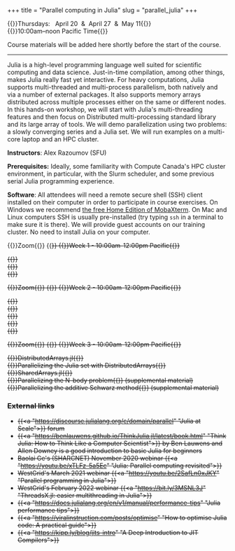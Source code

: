 +++
title = "Parallel computing in Julia"
slug = "parallel_julia"
+++

{{<cor>}}Thursdays: &nbsp; April 20 &nbsp;&&nbsp; April 27 &nbsp;&&nbsp; May 11{{</cor>}}\
{{<cgr>}}10:00am–noon Pacific Time{{</cgr>}}

Course materials will be added here shortly before the start of the course.

---

Julia is a high-level programming language well suited for scientific computing and data science. Just-in-time
compilation, among other things, makes Julia really fast yet interactive. For heavy computations, Julia
supports multi-threaded and multi-process parallelism, both natively and via a number of external packages. It
also supports memory arrays distributed across multiple processes either on the same or different nodes. In
this hands-on workshop, we will start with Julia's multi-threading features and then focus on Distributed
multi-processing standard library and its large array of tools. We will demo parallelization using two
problems: a slowly converging series and a Julia set. We will run examples on a multi-core laptop and an HPC
cluster.

**Instructors**: Alex Razoumov (SFU)

**Prerequisites:** Ideally, some familiarity with Compute Canada's HPC cluster environment, in particular, with
the Slurm scheduler, and some previous serial Julia programming experience.

**Software**: All attendees will need a remote secure shell (SSH) client installed on their computer in order
to participate in course exercises. On Windows we recommend [the free Home Edition of
MobaXterm](https://mobaxterm.mobatek.net/download.html). On Mac and Linux computers SSH is usually
pre-installed (try typing `ssh` in a terminal to make sure it is there). We will provide guest accounts on our
training cluster. No need to install Julia on your computer.






{{<cor>}}Zoom{{</cor>}} {{<s>}} {{<cgr>}}Week 1 - 10:00am-12:00pm Pacific{{</cgr>}}
<!-- {{<nolinktitle>}}Introduction to Julia language{{</nolinktitle>}} \ -->
<!-- {{<nolinktitle>}}Intro to parallelism{{</nolinktitle>}} \ -->
<!-- {{<nolinktitle>}}Multi-threading with Base.Threads (slow series){{</nolinktitle>}} \ -->
{{<linktitle url="../julia20230420/julia-01-intro-language" text="Introduction to Julia language">}}\
{{<linktitle url="../julia20230420/julia-02-intro-parallel" text="Intro to parallelism">}}\
{{<linktitle url="../julia20230420/julia-03-threads-slow-series" text="Multi-threading with Base.Threads (slow series)">}}








{{<cor>}}Zoom{{</cor>}} {{<s>}} {{<cgr>}}Week 2 - 10:00am-12:00pm Pacific{{</cgr>}}
<!-- {{<nolinktitle>}}Multi-threading with ThreadsX (slow series){{</nolinktitle>}} \ -->
<!-- {{<nolinktitle>}}Parallelizing the Julia set with Base.Threads{{</nolinktitle>}} \ -->
<!-- {{<nolinktitle>}}Parallelizing the Julia set with ThreadsX{{</nolinktitle>}} \ -->
<!-- {{<nolinktitle>}}Distributed.jl: basics{{</nolinktitle>}} \ -->
<!-- {{<nolinktitle>}}Distributed.jl: three scalable versions of the slow series{{</nolinktitle>}} -->
{{<linktitle url="../julia20230420/julia-04-threadsx-slow-series" text="Multi-threading with ThreadsX (slow series)">}} \
{{<linktitle url="../julia20230420/julia-05-threads-julia-set" text="Parallelizing the Julia set with Base.Threads">}} \
{{<linktitle url="../julia20230420/julia-06-threadsx-julia-set" text="Parallelizing the Julia set with ThreadsX">}} \
{{<linktitle url="../julia20230420/julia-07-distributed1" text="Distributed.jl: basics">}}\
{{<linktitle url="../julia20230420/julia-08-distributed2" text="Distributed.jl: three scalable versions of the slow series">}}






{{<cor>}}Zoom{{</cor>}} {{<s>}} {{<cgr>}}Week 3 - 10:00am-12:00pm Pacific{{</cgr>}}
<!-- {{<linktitle url="../julia20230420/julia-09-distributed-arrays" text="DistributedArrays.jl">}}\ -->
<!-- {{<linktitle url="../julia20230420/julia-10-distributed-julia-set" text="Parallelizing the Julia set with DistributedArrays">}}\ -->
<!-- {{<linktitle url="../julia20230420/julia-11-shared-arrays" text="SharedArrays.jl">}}\ -->
<!-- {{<linkoptional url="../julia20230420/julia-12-nbody" text="Parallelizing the N-body problem">}} (supplemental material)\ -->
<!-- {{<linkoptional url="../julia20230420/julia-13-asm" text="Parallelizing the additive Schwarz method">}} (supplemental material) -->
{{<nolinktitle>}}DistributedArrays.jl{{</nolinktitle>}} \
{{<nolinktitle>}}Parallelizing the Julia set with DistributedArrays{{</nolinktitle>}} \
{{<nolinktitle>}}SharedArrays.jl{{</nolinktitle>}} \
{{<nolinktitle>}}Parallelizing the N-body problem{{</nolinktitle>}} (supplemental material)\
{{<nolinktitle>}}Parallelizing the additive Schwarz method{{</nolinktitle>}} (supplemental material)




### External links

- {{<a "https://discourse.julialang.org/c/domain/parallel" "Julia at Scale">}} forum
- {{<a "https://benlauwens.github.io/ThinkJulia.jl/latest/book.html" "Think Julia: How to Think Like a Computer Scientist">}} by Ben Lauwens and Allen Downey is a good introduction to basic Julia for beginners
- Baolai Ge's (SHARCNET) November 2020 webinar {{<a "https://youtu.be/xTLFz-5a5Ec" "Julia: Parallel computing revisited">}}
- WestGrid's March 2021 webinar {{<a "https://youtu.be/2SafLn0xJKY" "Parallel programming in Julia">}}
- WestGrid's February 2022 webinar {{<a "https://bit.ly/3MSNL3J" "ThreadsX.jl: easier multithreading in Julia">}}
- {{<a "https://docs.julialang.org/en/v1/manual/performance-tips" "Julia performance tips">}}
- {{<a "https://viralinstruction.com/posts/optimise" "How to optimise Julia code: A practical guide">}}
- {{<a "https://kipp.ly/blog/jits-intro" "A Deep Introduction to JIT Compilers">}}
